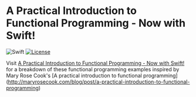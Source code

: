 # A Practical Introduction to Functional Programming - Now with Swift!

![Swift](https://img.shields.io/badge/language-swift-orange.svg)
[![License](https://img.shields.io/badge/license-MIT-lightgrey.svg)](https://raw.githubusercontent.com/hkellaway/swift-functional-intro/master/LICENSE)

Visit [A Practical Introduction to Functional Programming - Now with Swift!](http://harlankellaway.com/swift) for a breakdown of  these functional programming examples inspired by Mary Rose Cook's [A practical introduction to functional programming] (http://maryrosecook.com/blog/post/a-practical-introduction-to-functional-programming)
